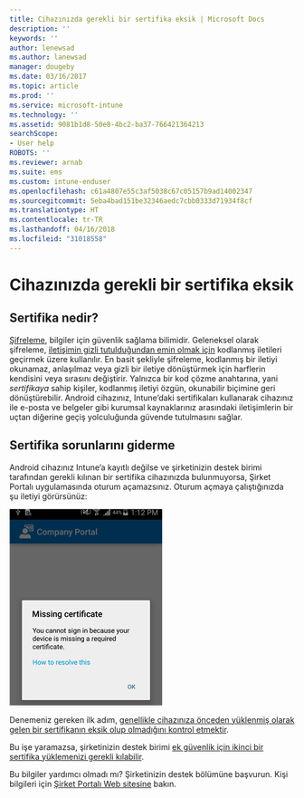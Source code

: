 ```yaml
---
title: Cihazınızda gerekli bir sertifika eksik | Microsoft Docs
description: ''
keywords: ''
author: lenewsad
ms.author: lanewsad
manager: dougeby
ms.date: 03/16/2017
ms.topic: article
ms.prod: ''
ms.service: microsoft-intune
ms.technology: ''
ms.assetid: 9081b1d8-50e8-4bc2-ba37-766421364213
searchScope:
- User help
ROBOTS: ''
ms.reviewer: arnab
ms.suite: ems
ms.custom: intune-enduser
ms.openlocfilehash: c61a4807e55c3af5038c67c05157b9ad14002347
ms.sourcegitcommit: 5eba4bad151be32346aedc7cbb0333d71934f8cf
ms.translationtype: HT
ms.contentlocale: tr-TR
ms.lasthandoff: 04/16/2018
ms.locfileid: "31018558"
---
```

# <a name="your-device-is-missing-a-required-certificate"></a>Cihazınızda gerekli bir sertifika eksik

## <a name="whats-a-certificate"></a>Sertifika nedir?

[Şifreleme](https://technet.microsoft.com/library/cc962030.aspx), bilgiler için güvenlik sağlama bilimidir. Geleneksel olarak şifreleme, [iletişimin gizli tutulduğundan emin olmak için](https://technet.microsoft.com/library/cc962019.aspx) kodlanmış iletileri geçirmek üzere kullanılır. En basit şekliyle şifreleme, kodlanmış bir iletiyi okunamaz, anlaşılmaz veya gizli bir iletiye dönüştürmek için harflerin kendisini veya sırasını değiştirir. Yalnızca bir kod çözme anahtarına, yani _sertifikaya_ sahip kişiler, kodlanmış iletiyi özgün, okunabilir biçimine geri dönüştürebilir. Android cihazınız, Intune’daki sertifikaları kullanarak cihazınız ile e-posta ve belgeler gibi kurumsal kaynaklarınız arasındaki iletişimlerin bir uçtan diğerine geçiş yolculuğunda güvende tutulmasını sağlar.

## <a name="fixing-certificate-issues"></a>Sertifika sorunlarını giderme

Android cihazınız Intune’a kayıtlı değilse ve şirketinizin destek birimi tarafından gerekli kılınan bir sertifika cihazınızda bulunmuyorsa, Şirket Portalı uygulamasında oturum açamazsınız. Oturum açmaya çalıştığınızda şu iletiyi görürsünüz:

![screenshot-error-message-about-missing-certificate](./media/andr-cert_install-1-cert_missing.png)

Denemeniz gereken ilk adım, [genellikle cihazınıza önceden yüklenmiş olarak gelen bir sertifikanın eksik olup olmadığını kontrol etmektir](your-device-is-missing-a-preinstalled-certificate-android.md).

Bu işe yaramazsa, şirketinizin destek birimi [ek güvenlik için ikinci bir sertifika yüklemenizi gerekli kılabilir](your-device-is-missing-an-IT-required-certificate-android.md).

Bu bilgiler yardımcı olmadı mı? Şirketinizin destek bölümüne başvurun. Kişi bilgileri için [Şirket Portalı Web sitesine](https://portal.manage.microsoft.com#HelpDeskDialog) bakın.
